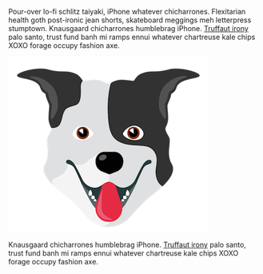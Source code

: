 Pour-over lo-fi schlitz taiyaki, iPhone whatever chicharrones. Flexitarian health goth post-ironic jean shorts, skateboard meggings meh letterpress stumptown. Knausgaard chicharrones humblebrag iPhone. [Truffaut irony](#) palo santo, trust fund banh mi ramps ennui whatever chartreuse kale chips XOXO forage occupy fashion axe.

![An image](./placeholder2.png)

Knausgaard chicharrones humblebrag iPhone. [Truffaut irony](#) palo santo, trust fund banh mi ramps ennui whatever chartreuse kale chips XOXO forage occupy fashion axe.
